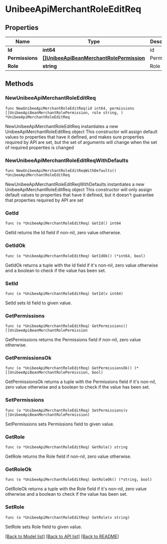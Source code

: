 # UnibeeApiMerchantRoleEditReq

## Properties

Name | Type | Description | Notes
------------ | ------------- | ------------- | -------------
**Id** | **int64** | id | 
**Permissions** | [**[]UnibeeApiBeanMerchantRolePermission**](UnibeeApiBeanMerchantRolePermission.md) | Permissions | 
**Role** | **string** | Role | 

## Methods

### NewUnibeeApiMerchantRoleEditReq

`func NewUnibeeApiMerchantRoleEditReq(id int64, permissions []UnibeeApiBeanMerchantRolePermission, role string, ) *UnibeeApiMerchantRoleEditReq`

NewUnibeeApiMerchantRoleEditReq instantiates a new UnibeeApiMerchantRoleEditReq object
This constructor will assign default values to properties that have it defined,
and makes sure properties required by API are set, but the set of arguments
will change when the set of required properties is changed

### NewUnibeeApiMerchantRoleEditReqWithDefaults

`func NewUnibeeApiMerchantRoleEditReqWithDefaults() *UnibeeApiMerchantRoleEditReq`

NewUnibeeApiMerchantRoleEditReqWithDefaults instantiates a new UnibeeApiMerchantRoleEditReq object
This constructor will only assign default values to properties that have it defined,
but it doesn't guarantee that properties required by API are set

### GetId

`func (o *UnibeeApiMerchantRoleEditReq) GetId() int64`

GetId returns the Id field if non-nil, zero value otherwise.

### GetIdOk

`func (o *UnibeeApiMerchantRoleEditReq) GetIdOk() (*int64, bool)`

GetIdOk returns a tuple with the Id field if it's non-nil, zero value otherwise
and a boolean to check if the value has been set.

### SetId

`func (o *UnibeeApiMerchantRoleEditReq) SetId(v int64)`

SetId sets Id field to given value.


### GetPermissions

`func (o *UnibeeApiMerchantRoleEditReq) GetPermissions() []UnibeeApiBeanMerchantRolePermission`

GetPermissions returns the Permissions field if non-nil, zero value otherwise.

### GetPermissionsOk

`func (o *UnibeeApiMerchantRoleEditReq) GetPermissionsOk() (*[]UnibeeApiBeanMerchantRolePermission, bool)`

GetPermissionsOk returns a tuple with the Permissions field if it's non-nil, zero value otherwise
and a boolean to check if the value has been set.

### SetPermissions

`func (o *UnibeeApiMerchantRoleEditReq) SetPermissions(v []UnibeeApiBeanMerchantRolePermission)`

SetPermissions sets Permissions field to given value.


### GetRole

`func (o *UnibeeApiMerchantRoleEditReq) GetRole() string`

GetRole returns the Role field if non-nil, zero value otherwise.

### GetRoleOk

`func (o *UnibeeApiMerchantRoleEditReq) GetRoleOk() (*string, bool)`

GetRoleOk returns a tuple with the Role field if it's non-nil, zero value otherwise
and a boolean to check if the value has been set.

### SetRole

`func (o *UnibeeApiMerchantRoleEditReq) SetRole(v string)`

SetRole sets Role field to given value.



[[Back to Model list]](../README.md#documentation-for-models) [[Back to API list]](../README.md#documentation-for-api-endpoints) [[Back to README]](../README.md)


